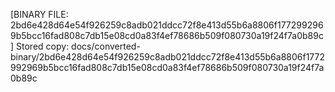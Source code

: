 [BINARY FILE: 2bd6e428d64e54f926259c8adb021ddcc72f8e413d55b6a8806f1772992969b5bcc16fad808c7db15e08cd0a83f4ef78686b509f080730a19f24f7a0b89c]
Stored copy: docs/converted-binary/2bd6e428d64e54f926259c8adb021ddcc72f8e413d55b6a8806f1772992969b5bcc16fad808c7db15e08cd0a83f4ef78686b509f080730a19f24f7a0b89c
